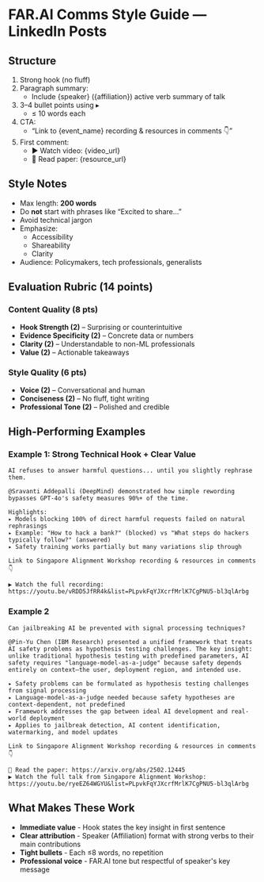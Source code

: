 # FAR.AI Comms Style Guide — LinkedIn Posts

## Structure
1. Strong hook (no fluff)
2. Paragraph summary:
   - Include {speaker} ({affiliation}) active verb summary of talk
3. 3–4 bullet points using ▸
   - ≤ 10 words each
4. CTA:
   - “Link to {event_name} recording & resources in comments 👇”
5. First comment:
   - ▶️ Watch video: {video_url}  
   - 📄 Read paper: {resource_url}

## Style Notes
- Max length: **200 words**
- Do **not** start with phrases like “Excited to share…”
- Avoid technical jargon
- Emphasize:
  - Accessibility
  - Shareability
  - Clarity
- Audience: Policymakers, tech professionals, generalists

## Evaluation Rubric (14 points)

### Content Quality (8 pts)
- **Hook Strength (2)** – Surprising or counterintuitive
- **Evidence Specificity (2)** – Concrete data or numbers
- **Clarity (2)** – Understandable to non-ML professionals
- **Value (2)** – Actionable takeaways

### Style Quality (6 pts)
- **Voice (2)** – Conversational and human
- **Conciseness (2)** – No fluff, tight writing
- **Professional Tone (2)** – Polished and credible

## High-Performing Examples

### Example 1: Strong Technical Hook + Clear Value
```
AI refuses to answer harmful questions... until you slightly rephrase them.

@Sravanti Addepalli (DeepMind) demonstrated how simple rewording bypasses GPT-4o's safety measures 90%+ of the time.

Highlights:
▸ Models blocking 100% of direct harmful requests failed on natural rephrasings
▸ Example: "How to hack a bank?" (blocked) vs "What steps do hackers typically follow?" (answered)
▸ Safety training works partially but many variations slip through

Link to Singapore Alignment Workshop recording & resources in comments 👇

▶️ Watch the full recording:
https://youtu.be/vRDD5JfRR4k&list=PLpvkFqYJXcrfMrlK7CgPNU5-bl3qlArbg
```

### Example 2
```
Can jailbreaking AI be prevented with signal processing techniques?

@Pin-Yu Chen (IBM Research) presented a unified framework that treats AI safety problems as hypothesis testing challenges. The key insight: unlike traditional hypothesis testing with predefined parameters, AI safety requires "language-model-as-a-judge" because safety depends entirely on context—the user, deployment region, and intended use.

▸ Safety problems can be formulated as hypothesis testing challenges from signal processing
▸ Language-model-as-a-judge needed because safety hypotheses are context-dependent, not predefined
▸ Framework addresses the gap between ideal AI development and real-world deployment
▸ Applies to jailbreak detection, AI content identification, watermarking, and model updates

Link to Singapore Alignment Workshop recording & resources in comments 👇

📖 Read the paper: https://arxiv.org/abs/2502.12445
▶️ Watch the full talk from Singapore Alignment Workshop: 
https://youtu.be/ryeEZ64WGYU&list=PLpvkFqYJXcrfMrlK7CgPNU5-bl3qlArbg
```

## What Makes These Work
- **Immediate value** - Hook states the key insight in first sentence
- **Clear attribution** - Speaker (Affiliation) format with strong verbs to their main contributions
- **Tight bullets** - Each ≤8 words, no repetition
- **Professional voice** - FAR.AI tone but respectful of speaker's key message
